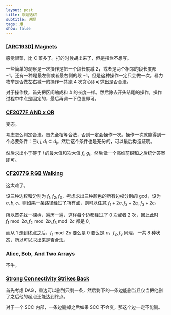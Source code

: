 ```yaml
---
layout: post
title: 杂题选讲
subtitle: 讲题
tags: 爆
show: false
---
```


### [[ARC193D] Magnets](https://www.luogu.com.cn/problem/AT_arc193_d)

感觉很菜，比 C 菜多了。打的时候胡出来了，但是摆烂不想写。

一些简单的观察是一次操作是把一个段长度减 $2$，或者是两个相邻的段长度都 $-1$。还有一种是最左侧或者最右侧的段 $-1$，但是这种操作一定只会做一次。暴力枚举是否做左右减一的操作一共跑 $4$ 次贪心即可求出是否合法。

对于操作数，首先把区间缩成和 $b$ 的长度一样。然后除去开头结尾的操作，操作过程中中点是固定的，最后再调一下位置即可。

### [CF2077F AND x OR](https://www.luogu.com.cn/problem/CF2077F)

变态。

考虑怎么判定合法。首先全相等合法，否则一定会操作一次。操作一次就能得到一个必要条件：$\exists i,j,d_i\subseteq d_j$。然后这个条件也是充分的，可以最后构造证明。

然后求出小于等于 $i$ 的最大值和次大值 $f_i,g_i$，然后做一个高维前缀和之后统计答案即可。

### [CF2077G RGB Walking](https://www.luogu.com.cn/problem/CF2077G)

这太难了。

设三种边权和分别为 $f_1,f_2,f_3$，考虑求出三种颜色的所有边权分别的 $\gcd$，设为 $a,b,c$。则如果一条路径经过了所有点，则可以任意 $f_1+2a,f_2+2b,f_3+2c$。

所以首先找一棵树，遍历一遍，这样每个边都经过了 $0$ 次或者 $2$ 次，因此此时 $f_1\bmod{2a},f_2\bmod{2b},f_3\bmod{2c}$ 都是 $0$。

而从 $1$ 走到终点之后，$f_1\bmod{2a}$ 要么是 $0$ 要么是 $a$，$f_2,f_3$ 同理，一共 $8$ 种状态，所以可以求出来是否合法。



### [Alice, Bob, And Two Arrays](https://codeforces.com/contest/2079/problem/A)

不牛。

### [Strong Connectivity Strikes Back](https://codeforces.com/contest/2080/problem/A)

首先考虑 DAG，重边可以删到只剩一条，然后剩下的一条边能删当且仅当把他删了之后他的起点还能达到终点。

对于一个 SCC 内部，一条边删掉之后如果 SCC 不会变，那这个边一定不能删。